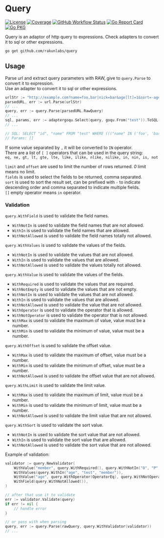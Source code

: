 # Query

[![License](https://img.shields.io/github/license/rankunlabs/query?color=red&style=flat-square)](https://raw.githubusercontent.com/rankunlabs/query/main/LICENSE)
[![Coverage](https://img.shields.io/sonar/coverage/rankunlabs_query?logo=sonarcloud&server=https%3A%2F%2Fsonarcloud.io&style=flat-square)](https://sonarcloud.io/summary/overall?id=rankunlabs_query)
[![GitHub Workflow Status](https://img.shields.io/github/actions/workflow/status/rankunlabs/query/test.yml?branch=main&logo=github&style=flat-square&label=ci)](https://github.com/rakunlabs/query/actions)
[![Go Report Card](https://goreportcard.com/badge/github.com/rakunlabs/query?style=flat-square)](https://goreportcard.com/report/github.com/rakunlabs/query)
[![Go PKG](https://raw.githubusercontent.com/rankunlabs/guide/main/badge/custom/reference.svg)](https://pkg.go.dev/github.com/rakunlabs/query)

Query is an adaptor of http query to expressions. Check adapters to convert it to sql or other expressions.

```sh
go get github.com/rakunlabs/query
```

## Usage

Parse url and extract query parameters with RAW, give to `query.Parse` to convert it to expression.  
Use an adapter to convert it to sql or other expressions.

```go
urlStr := "http://example.com?name=foo,bar|nick=bar&age[lt]=1&sort=-age&limit=10&offset=5&fields=id,name"
parsedURL, err := url.Parse(urlStr)
// ...
query, err := query.Parse(parsedURL.RawQuery)
// ...
sql, params, err := adaptergoqu.Select(query, goqu.From("test")).ToSQL()
// ...

// SQL: SELECT "id", "name" FROM "test" WHERE ((("name" IN ('foo', 'bar')) OR ("nick" = 'bar')) AND ("age" < '1')) ORDER BY "age" DESC LIMIT 10 OFFSET 5
// Params: []
```

If some value separated by `,` it will be converted to `IN` operator.  
There are a list of `[ ]` operators that can be used in the query string:  
`eq, ne, gt, lt, gte, lte, like, ilike, nlike, nilike, in, nin, is, not`

`limit` and `offset` are used to limit the number of rows returned. _0_ limit means no limit.  
`fields` is used to select the fields to be returned, comma separated.  
`sort` is used to sort the result set, can be prefixed with `-` to indicate descending order and comma separated to indicate multiple fields.  
`[]` empty operator means `in` operator.

### Validation

`query.WithField` is used to validate the field names.
- `WithNotIn` is used to validate the field names that are not allowed.
- `WithIn` is used to validate the field names that are allowed.
- `WithNotAllowed` is used to validate the field names totally not allowed.

`query.WithValues` is used to validate the values of the fields.
- `WithNotIn` is used to validate the values that are not allowed.
- `WithIn` is used to validate the values that are allowed.
- `WithNotAllowed` is used to validate the values totally not allowed.

`query.WithValue` is used to validate the values of the fields.
- `WithRequired` is used to validate the values that are required.
- `WithNotEmpty` is used to validate the values that are not empty.
- `WithNotIn` is used to validate the values that are not allowed.
- `WithIn` is used to validate the values that are allowed.
- `WithNotAllowed` is used to validate the value that are not allowed.
- `WithOperator` is used to validate the operator that is allowed.
- `WithNotOperator` is used to validate the operator that is not allowed.
- `WithMax` is used to validate the maximum of value, value must be a number.
- `WithMin` is used to validate the minimum of value, value must be a number.

`query.WithOffset` is used to validate the offset value.
- `WithMax` is used to validate the maximum of offset, value must be a number.
- `WithMin` is used to validate the minimum of offset, value must be a number.
- `WithNotAllowed` is used to validate the offset value that are not allowed.

`query.WithLimit` is used to validate the limit value.
- `WithMax` is used to validate the maximum of limit, value must be a number.
- `WithMin` is used to validate the minimum of limit, value must be a number.
- `WithNotAllowed` is used to validate the limit value that are not allowed.

`query.WithSort` is used to validate the sort value.
- `WithNotIn` is used to validate the sort value that are not allowed.
- `WithIn` is used to validate the sort value that are allowed.
- `WithNotAllowed` is used to validate the sort value that are not allowed.

Example of validation:

```go
validator := query.NewValidator(
    WithValue("member", query.WithRequired(), query.WithNotIn("O", "P", "S")),
    WithValues(query.WithIn("age", "test", "member")),
    WithValue("age", query.WithOperator(OperatorEq), query.WithNotOperator(OperatorIn)),
    WithField(query.WithNotAllowed()),
)

// after that use it to validate
err := validator.Validate(query)
if err != nil {
    // handle error
}

// or pass with when parsing
query, err := query.Parse(rawQuery, query.WithValidator(validator))
// ...
```
